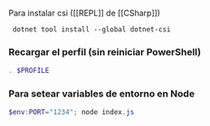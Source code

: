 Para instalar csi ([[REPL]] de [[CSharp]]) 
```
 dotnet tool install --global dotnet-csi
```

### Recargar el perfil (sin reiniciar PowerShell)
```powershell
. $PROFILE
```

### Para setear variables de entorno en Node
```powershell
$env:PORT="1234"; node index.js
```